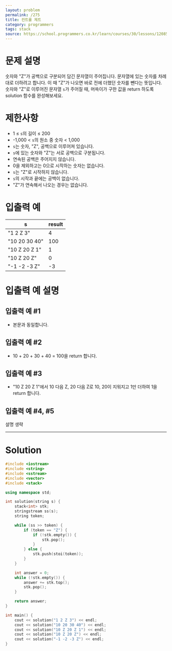 ```yaml
---
layout: problem
permalink: /275
title: 컨트롤 제트
category: programmers
tags: stack
source: https://school.programmers.co.kr/learn/courses/30/lessons/120853
---
```


# 문제 설명

숫자와 "Z"가 공백으로 구분되어 담긴 문자열이 주어집니다. 문자열에 있는 숫자를 차례대로 더하려고 합니다. 이 때 "Z"가 나오면 바로 전에 더했던 숫자를 뺀다는 뜻입니다. 숫자와 "Z"로 이루어진 문자열 `s`가 주어질 때, 머쓱이가 구한 값을 return 하도록 solution 함수를 완성해보세요.

# 제한사항

- 1 ≤ `s`의 길이 ≤ 200
- -1,000 < `s`의 원소 중 숫자 < 1,000
- `s`는 숫자, "Z", 공백으로 이루어져 있습니다.
- `s`에 있는 숫자와 "Z"는 서로 공백으로 구분됩니다.
- 연속된 공백은 주어지지 않습니다.
- 0을 제외하고는 0으로 시작하는 숫자는 없습니다.
- `s`는 "Z"로 시작하지 않습니다.
- `s`의 시작과 끝에는 공백이 없습니다.
- "Z"가 연속해서 나오는 경우는 없습니다.

# 입출력 예

| s | result |
| --- | --- |
| "1 2 Z 3" | 4 |
| "10 20 30 40" | 100 |
| "10 Z 20 Z 1" | 1 |
| "10 Z 20 Z" | 0 |
| "-1 -2 -3 Z" | -3 |

# 입출력 예 설명

## 입출력 예 #1

- 본문과 동일합니다.

## 입출력 예 #2

- 10 + 20 + 30 + 40 = 100을 return 합니다.

## 입출력 예 #3

- "10 Z 20 Z 1"에서 10 다음 Z, 20 다음 Z로 10, 20이 지워지고 1만 더하여 1을 return 합니다.

## 입출력 예 #4, #5

설명 생략

---

# Solution

```cpp
#include <iostream>
#include <string>
#include <sstream>
#include <vector>
#include <stack>

using namespace std;

int solution(string s) {
    stack<int> stk;
    stringstream ss(s);
    string token;

    while (ss >> token) {
        if (token == "Z") {
            if (!stk.empty()) {
                stk.pop();
            }
        } else {
            stk.push(stoi(token));
        }
    }

    int answer = 0;
    while (!stk.empty()) {
        answer += stk.top();
        stk.pop();
    }

    return answer;
}

int main() {
    cout << solution("1 2 Z 3") << endl;
    cout << solution("10 20 30 40") << endl;
    cout << solution("10 Z 20 Z 1") << endl;
    cout << solution("10 Z 20 Z") << endl;
    cout << solution("-1 -2 -3 Z") << endl;
}
```
